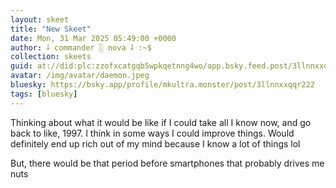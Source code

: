 ```yaml
---
layout: skeet
title: "New Skeet"
date: Mon, 31 Mar 2025 05:49:00 +0000
author: ⸸ commander ░ nova ⸸ :~$
collection: skeets
guid: at://did:plc:zzofxcatgqb5wpkqetnng4wo/app.bsky.feed.post/3llnnxxqqr222
avatar: /img/avatar/daemon.jpeg
bluesky: https://bsky.app/profile/mkultra.monster/post/3llnnxxqqr222
tags: [bluesky]
---
```


Thinking about what it would be like if I could take all I know now, and go back to like, 1997. I think in some ways I could improve things. Would definitely end up rich out of my mind because I know a lot of things lol

But, there would be that period before smartphones that probably drives me nuts
